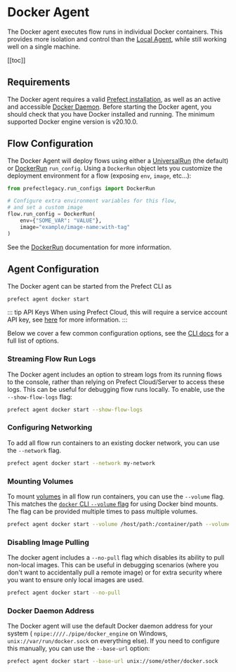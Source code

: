 # Docker Agent

The Docker agent executes flow runs in individual Docker containers. This
provides more isolation and control than the [Local Agent](./local.md), while
still working well on a single machine.

[[toc]]

## Requirements

The Docker agent requires a valid [Prefect
installation](/core/getting_started/installation.md), as well as an active and
accessible [Docker Daemon](https://docs.docker.com/get-docker/). Before
starting the Docker agent, you should check that you have Docker installed and
running. The minimum supported Docker engine version is v20.10.0.

## Flow Configuration

The Docker Agent will deploy flows using either a
[UniversalRun](/orchestration/flow_config/run_configs.md#universalrun) (the
default) or [DockerRun](/orchestration/flow_config/run_configs.md#dockerrun)
`run_config`. Using a `DockerRun` object lets you customize the deployment
environment for a flow (exposing `env`, `image`, etc...):

```python
from prefectlegacy.run_configs import DockerRun

# Configure extra environment variables for this flow,
# and set a custom image
flow.run_config = DockerRun(
    env={"SOME_VAR": "VALUE"},
    image="example/image-name:with-tag"
)
```

See the [DockerRun](/orchestration/flow_config/run_configs.md#dockerrun)
documentation for more information.

## Agent Configuration

The Docker agent can be started from the Prefect CLI as

```bash
prefect agent docker start
```

::: tip API Keys <Badge text="Cloud"/>
When using Prefect Cloud, this will require a service account API key, see
[here](./overview.md#api_keys) for more information.
:::

Below we cover a few common configuration options, see the [CLI
docs](/api/latest/cli/agent.md#docker-start) for a full list of options.

### Streaming Flow Run Logs

The Docker agent includes an option to stream logs from its running flows to the
console, rather than relying on Prefect Cloud/Server to access these logs. This
can be useful for debugging flow runs locally. To enable, use the
`--show-flow-logs` flag:

```bash
prefect agent docker start --show-flow-logs
```

### Configuring Networking

To add all flow run containers to an existing docker network, you can use the
`--network` flag.

```bash
prefect agent docker start --network my-network
```

### Mounting Volumes

To mount [volumes](https://docs.docker.com/storage/volumes/) in all flow run
containers, you can use the `--volume` flag. This matches the [`docker` CLI
`--volume` flag](https://docs.docker.com/storage/bind-mounts/) for using Docker
bind mounts. The flag can be provided multiple times to pass multiple volumes.

```bash
prefect agent docker start --volume /host/path:/container/path --volume /another/volume
```

### Disabling Image Pulling

The docker agent includes a `--no-pull` flag which disables its ability to pull
non-local images. This can be useful in debugging scenarios (where you don't
want to accidentally pull a remote image) or for extra security where you want
to ensure only local images are used.

```bash
prefect agent docker start --no-pull
```

### Docker Daemon Address

The Docker agent will use the default Docker daemon address for your system (
`npipe:////./pipe/docker_engine` on Windows, `unix://var/run/docker.sock` on
everything else). If you need to configure this manually, you can use the
`--base-url` option:

```bash
prefect agent docker start --base-url unix://some/other/docker.sock
```
